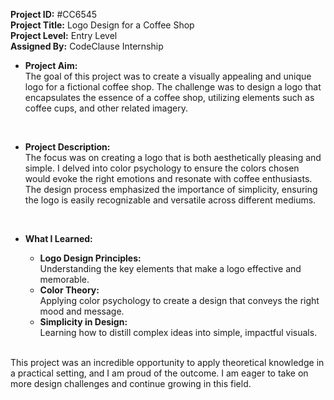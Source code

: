 <b>Project ID:</b> #CC6545  
<b>Project Title:</b> Logo Design for a Coffee Shop  
<b>Project Level:</b> Entry Level  
<b>Assigned By:</b> CodeClause Internship
<br>

<ul>
<li><b>Project Aim:</b></li>
The goal of this project was to create a visually appealing and unique logo for a fictional coffee shop. The challenge was to design a logo that encapsulates the essence of a coffee shop, utilizing elements such as coffee cups, and other related imagery.
</ul>
<br>
<ul>
<li><b>Project Description:</b></li>
The focus was on creating a logo that is both aesthetically pleasing and simple. I delved into color psychology to ensure the colors chosen would evoke the right emotions and resonate with coffee enthusiasts. The design process emphasized the importance of simplicity, ensuring the logo is easily recognizable and versatile across different mediums.
</ul>
<br>
<ul>
<li><b>What I Learned:</b></li>
<ul>
<li><b>Logo Design Principles:</b></li> Understanding the key elements that make a logo effective and memorable.
<li><b>Color Theory:</b></li> Applying color psychology to create a design that conveys the right mood and message.
<li><b>Simplicity in Design:</b></li> Learning how to distill complex ideas into simple, impactful visuals.
</ul>
</ul>
<br>
This project was an incredible opportunity to apply theoretical knowledge in a practical setting, and I am proud of the outcome. I am eager to take on more design challenges and continue growing in this field.
